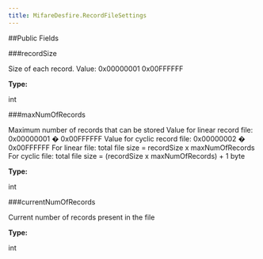 ```yaml
---
title: MifareDesfire.RecordFileSettings
---
```




##Public Fields

###recordSize

Size of each record. Value: 0x00000001  0x00FFFFFF

**Type:**

int

###maxNumOfRecords

Maximum number of records that can be stored Value for linear record
 file: 0x00000001 � 0x00FFFFFF Value for cyclic record file:
 0x00000002 � 0x00FFFFFF For linear file: total file size = recordSize
 x maxNumOfRecords For cyclic file: total file size = (recordSize x
 maxNumOfRecords) + 1 byte

**Type:**

int

###currentNumOfRecords

Current number of records present in the file

**Type:**

int


